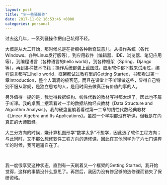 ```yaml
---
layout: post
title: "少一些骚操作"
date: 2017-11-02 16:53:46 +0800
categories: personal
---
```


过去这几年，一系列骚操作把自己坑得不轻。

大概是从大二开始，那时候总是在折腾各种新奇玩意儿。从操作系统（各代Windows、各种Linux发行版等），到应用软件（编辑器、IDE、浏览器、笔记应用等），到编程语言（各种语言的hello world），到各种框架（Spring、Django等），再到各种技术书籍；操作系统都装上截图过，应用软件都下载来试用过，编程语言都写过hello world，框架都试过教程里的Getting Started，书都看过第一章Introduction，整个人满满的极客范。而且在课堂上不听课做这些，显得自己特别不服从常规，是独立思考的人，是用时间去做真正有价值的事的人。

另外值得一提的是，我觉得数据结构、线性代数的教材写得都太烂了，因此也不屑于听课。我的桌面上摆着看过一半的数据结构经典教材《Data Structure and Algorithm Analysis》，我的硬盘里躺着看过第一二章的线性代数经典教材《Linear Algebra and Its Applications》。虽然一个学期都没有听课，但我是在向真正的大师取经。

大三分方向的时候，嫌计算机图形学“数学太多”不想学，因此选了软件工程方向；与此同时，又不那么想修软件工程方向的选修课，因此在其他同学为了六七门课奔忙的时候，我可逍遥自在了。

<br />

我一度很享受这种状态，直到有一天刷着又一个框架的Getting Started，我开始觉得，这样的事情没什么意思了。再然后，我因为没有修足够的选修课而错失了保研资格。